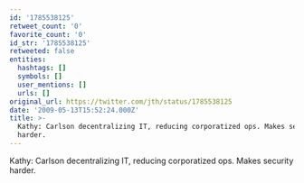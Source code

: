 ```yaml
---
id: '1785538125'
retweet_count: '0'
favorite_count: '0'
id_str: '1785538125'
retweeted: false
entities:
  hashtags: []
  symbols: []
  user_mentions: []
  urls: []
original_url: https://twitter.com/jth/status/1785538125
date: '2009-05-13T15:52:24.000Z'
title: >-
  Kathy: Carlson decentralizing IT, reducing corporatized ops. Makes security
  harder.
---
```


Kathy: Carlson decentralizing IT, reducing corporatized ops. Makes security harder.